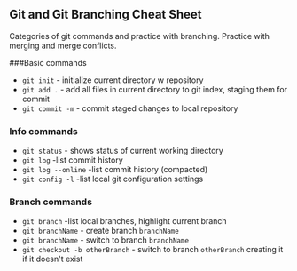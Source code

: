 ## Git and Git Branching Cheat Sheet
Categories of git commands and practice with branching.
Practice with merging and merge conflicts.

###Basic commands
* `git init` - initialize current directory w repository
* `git add .` - add all files in current directory to git index, staging them for commit
* `git commit -m` - commit staged changes to local repository

### Info commands
* `git status` - shows status of current working directory
* `git log` -list commit history
* `git log --online` -list commit history (compacted)
* `git config -l` -list local git configuration settings

### Branch commands
* `git branch` -list local branches, highlight current branch
* `git branchName` - create branch `branchName`
* `git branchName` - switch to branch `branchName`
* `git checkout -b otherBranch` - switch to branch `otherBranch` creating it if it doesn't exist
